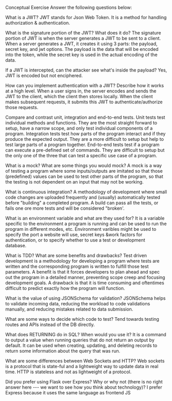 Conceptual Exercise
Answer the following questions below:

What is a JWT? JWT stands for Json Web Token. It is a method for handling authorization & authentication.

What is the signature portion of the JWT? What does it do? The signature portion of JWT is when the server generates a JWT to be sent to a client. When a server generates a JWT, it creates it using 3 parts: the payload, secret key, and jwt options. The payload is the data that will be encoded into the token, while the secret key is used in the actual encoding of the data.

If a JWT is intercepted, can the attacker see what's inside the payload? Yes, JWT is encoded but not enciphered.

How can you implement authentication with a JWT? Describe how it works at a high level. When a user signs in, the server encodes and sends the JWT to the client, which the client then stores locally. When the client makes subsequent requests, it submits this JWT to authenticate/authorize those requests.

Compare and contrast unit, integration and end-to-end tests. Unit tests test individual methods and functions. They are the most straight forward to setup, have a narrow scope, and only test individual components of a program. Integration tests test how parts of the program interact and if they produce the expected output. They are a more difficult to setup but help to test large parts of a program together. End-to-end tests test if a program can execute a pre-defined set of commands. They are difficult to setup but the only one of the three that can test a specific use case of a program.

What is a mock? What are some things you would mock? A mock is a way of testing a program where some inputs/outputs are imitated so that those (predefined) values can be used to test other parts of the program, so that the testing is not dependent on an input that may not be working.

What is continuous integration? A methodology of development where small code changes are uploaded frequently and (usually) automatically tested before "building" a completed program. A build can pass all the tests, or fails one ore more tests and will be considered "broken'.

What is an environment variable and what are they used for? It is a variable specific to the environment a program is running and can be used to run the program in different modes, etc. Environment varibles might be used to specify the port a website will use, secret keys &work factors for authentication, or to specify whether to use a test or development database.

What is TDD? What are some benefits and drawbacks? Test driven development is a methodology for developing a program where tests are written and the corresponding program is written to fulfill those test parameters. A benefit is that it forces developers to plan ahead and spec out the program in a detailed manner, preventing scope creep and focusing development goals. A drawback is that it is time consuming and oftentimes difficult to predict exactly how the program will function.

What is the value of using JSONSchema for validation? JSONSchema helps to validate incoming data, reducing the workload to code validations manually, and reducing mistakes related to data submission.

What are some ways to decide which code to test? Tend towards testing routes and APIs instead of the DB directly.

What does RETURNING do in SQL? When would you use it? It is a command to output a value when running queries that do not return an output by default. It can be used when creating, updating, and deleting records to return some information about the query that was run.

What are some differences between Web Sockets and HTTP? Web sockets is a protocol that is state-ful and a lightweight way to update data in real time. HTTP is stateless and not as lightweight of a protocol.

Did you prefer using Flask over Express? Why or why not (there is no right answer here --- we want to see how you think about technology)? I prefer Express because it uses the same language as frontend JS